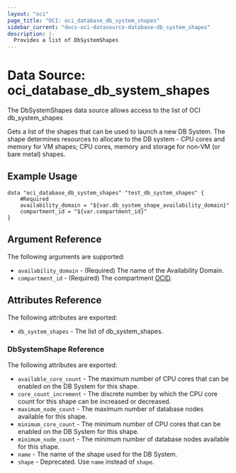 ```yaml
---
layout: "oci"
page_title: "OCI: oci_database_db_system_shapes"
sidebar_current: "docs-oci-datasource-database-db_system_shapes"
description: |-
  Provides a list of DbSystemShapes
---
```


# Data Source: oci_database_db_system_shapes
The DbSystemShapes data source allows access to the list of OCI db_system_shapes

Gets a list of the shapes that can be used to launch a new DB System. The shape determines resources to allocate to the DB system - CPU cores and memory for VM shapes; CPU cores, memory and storage for non-VM (or bare metal) shapes.

## Example Usage

```hcl
data "oci_database_db_system_shapes" "test_db_system_shapes" {
	#Required
	availability_domain = "${var.db_system_shape_availability_domain}"
	compartment_id = "${var.compartment_id}"
}
```

## Argument Reference

The following arguments are supported:

* `availability_domain` - (Required) The name of the Availability Domain.
* `compartment_id` - (Required) The compartment [OCID](https://docs.us-phoenix-1.oraclecloud.com/Content/General/Concepts/identifiers.htm).


## Attributes Reference

The following attributes are exported:

* `db_system_shapes` - The list of db_system_shapes.

### DbSystemShape Reference

The following attributes are exported:

* `available_core_count` - The maximum number of CPU cores that can be enabled on the DB System for this shape.
* `core_count_increment` - The discrete number by which the CPU core count for this shape can be increased or decreased.
* `maximum_node_count` - The maximum number of database nodes available for this shape.
* `minimum_core_count` - The minimum number of CPU cores that can be enabled on the DB System for this shape.
* `minimum_node_count` - The minimum number of database nodes available for this shape.
* `name` - The name of the shape used for the DB System.
* `shape` - Deprecated. Use `name` instead of `shape`.

